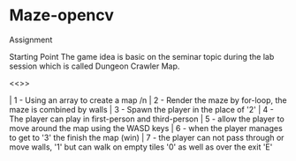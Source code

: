 # Maze-opencv
Assignment

Starting Point
The game idea is basic on the seminar topic during the lab session which is called Dungeon Crawler Map.


<<<The concept of the Maze Game>>>

| 1 - Using an array to create a map /n
| 2 - Render the maze by for-loop, the maze is combined by walls
| 3 - Spawn the player in the place of '2'
| 4 - The player can play in first-person and third-person
| 5 - allow the player to move around the map using the WASD keys
| 6 - when the player manages to get to '3' the finish the map (win)
| 7 - the player can not pass through or move walls, '1' but can walk on empty tiles '0' as well as over the exit 'E' 


